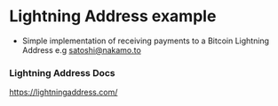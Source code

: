 # Lightning Address example

- Simple implementation of receiving payments to a Bitcoin Lightning Address e.g satoshi@nakamo.to

### Lightning Address Docs
https://lightningaddress.com/



